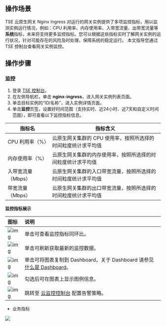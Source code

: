 ## 操作场景
TSE 云原生网关 Nginx Ingress 对运行的网关实例提供了多项监控指标，用以监测实例运行情况，例如：CPU 利用率、内存使用率、入带宽流量、出带宽流量等**系统**指标，未来将支持更多监控指标。您可以根据这些指标实时了解网关实例的运行状况，针对可能存在的风险及时处理，保障系统的稳定运行。
本文指导您通过 TSE 控制台查看网关实例监控。

## 操作步骤
### 监控
1. 登录 [TSE 控制台](https://console.cloud.tencent.com/tse/nginx)。
2. 在左侧导航栏，单击 **nginx-ingress**，进入网关实例列表页面。
3. 单击目标实例的“ID/名称”，进入实例详情页面。
4. 单击**监控**页签，设置好时间范围（支持实时、近24小时、近7天和自定义时间范围），即可查看以下监控指标信息。
<table>
<thead>
<tr>
<th>指标名</th>
<th>指标含义</th>
</tr>
</thead>
<tbody><tr>
<td>CPU 利用率（%）</td>
<td>云原生网关集群的 CPU 使用率，按照所选择的时间粒度统计求平均值</td>
</tr>
<tr>
<td>内存使用率（%）</td>
<td>云原生网关集群的内存使用率，按照所选择的时间粒度统计求平均值</td>
</tr>
<tr>
<td>入带宽流量（Mbps）</td>
<td>云原生网关集群的入口带宽流量，按照所选择的时间粒度统计求平均值</td>
</tr>
<tr>
<td>带宽流量（Mbps）</td>
<td>云原生网关集群的出口带宽流量，按照所选择的时间粒度统计求平均值</td>
</tr>
</tbody></table>



**监控指标展示**

| 图标                                                         | 说明                                                         |
| :----------------------------------------------------------- | :----------------------------------------------------------- |
| ![img](https://main.qcloudimg.com/raw/9ba57bbd3b8ef3efc4f687d63d27a46d.png) | 单击可查看监控指标同环比。                                   |
| ![img](https://main.qcloudimg.com/raw/34bdbdbdabb7b5720bf17d78c636a4ad.png) | 单击可刷新获取最新的监控数据。                               |
| ![img](https://main.qcloudimg.com/raw/8f2bf7f4df9ddd959f0ecb69fdda8e4c.png) | 单击可将图表复制到 Dashboard，关于 Dashboard 请参见 [什么是 Dashboard](https://cloud.tencent.com/document/product/248/47161)。 |
| ![img](https://main.qcloudimg.com/raw/af20129df7be46f33ab7d3598f6e9213.png) | 勾选后可在图表上显示图例信息。                               |
| ![img](https://qcloudimg.tencent-cloud.cn/raw/224134bcafe9bf23d6142c0c065b2501.png) | 跳转至 [云监控控制台](https://console.cloud.tencent.com/monitor/policylist) 配置告警策略。 |



- 业务指标

![](https://qcloudimg.tencent-cloud.cn/raw/b8686b79e02ebe74b52bdd974f3849f1.jpg)



